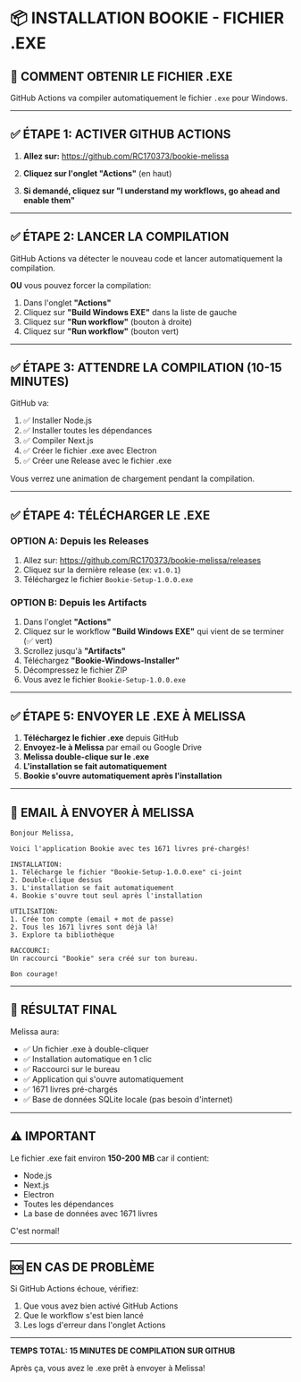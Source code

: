 # 📦 INSTALLATION BOOKIE - FICHIER .EXE

## 🎯 COMMENT OBTENIR LE FICHIER .EXE

GitHub Actions va compiler automatiquement le fichier `.exe` pour Windows.

---

## ✅ ÉTAPE 1: ACTIVER GITHUB ACTIONS

1. **Allez sur:** https://github.com/RC170373/bookie-melissa

2. **Cliquez sur l'onglet "Actions"** (en haut)

3. **Si demandé, cliquez sur "I understand my workflows, go ahead and enable them"**

---

## ✅ ÉTAPE 2: LANCER LA COMPILATION

GitHub Actions va détecter le nouveau code et lancer automatiquement la compilation.

**OU** vous pouvez forcer la compilation:

1. Dans l'onglet **"Actions"**
2. Cliquez sur **"Build Windows EXE"** dans la liste de gauche
3. Cliquez sur **"Run workflow"** (bouton à droite)
4. Cliquez sur **"Run workflow"** (bouton vert)

---

## ✅ ÉTAPE 3: ATTENDRE LA COMPILATION (10-15 MINUTES)

GitHub va:
1. ✅ Installer Node.js
2. ✅ Installer toutes les dépendances
3. ✅ Compiler Next.js
4. ✅ Créer le fichier .exe avec Electron
5. ✅ Créer une Release avec le fichier .exe

Vous verrez une animation de chargement pendant la compilation.

---

## ✅ ÉTAPE 4: TÉLÉCHARGER LE .EXE

### **OPTION A: Depuis les Releases**

1. Allez sur: https://github.com/RC170373/bookie-melissa/releases
2. Cliquez sur la dernière release (ex: `v1.0.1`)
3. Téléchargez le fichier `Bookie-Setup-1.0.0.exe`

### **OPTION B: Depuis les Artifacts**

1. Dans l'onglet **"Actions"**
2. Cliquez sur le workflow **"Build Windows EXE"** qui vient de se terminer (✅ vert)
3. Scrollez jusqu'à **"Artifacts"**
4. Téléchargez **"Bookie-Windows-Installer"**
5. Décompressez le fichier ZIP
6. Vous avez le fichier `Bookie-Setup-1.0.0.exe`

---

## ✅ ÉTAPE 5: ENVOYER LE .EXE À MELISSA

1. **Téléchargez le fichier .exe** depuis GitHub
2. **Envoyez-le à Melissa** par email ou Google Drive
3. **Melissa double-clique sur le .exe**
4. **L'installation se fait automatiquement**
5. **Bookie s'ouvre automatiquement après l'installation**

---

## 📧 EMAIL À ENVOYER À MELISSA

```
Bonjour Melissa,

Voici l'application Bookie avec tes 1671 livres pré-chargés!

INSTALLATION:
1. Télécharge le fichier "Bookie-Setup-1.0.0.exe" ci-joint
2. Double-clique dessus
3. L'installation se fait automatiquement
4. Bookie s'ouvre tout seul après l'installation

UTILISATION:
1. Crée ton compte (email + mot de passe)
2. Tous les 1671 livres sont déjà là!
3. Explore ta bibliothèque

RACCOURCI:
Un raccourci "Bookie" sera créé sur ton bureau.

Bon courage!
```

---

## 🎉 RÉSULTAT FINAL

Melissa aura:
- ✅ Un fichier .exe à double-cliquer
- ✅ Installation automatique en 1 clic
- ✅ Raccourci sur le bureau
- ✅ Application qui s'ouvre automatiquement
- ✅ 1671 livres pré-chargés
- ✅ Base de données SQLite locale (pas besoin d'internet)

---

## ⚠️ IMPORTANT

Le fichier .exe fait environ **150-200 MB** car il contient:
- Node.js
- Next.js
- Electron
- Toutes les dépendances
- La base de données avec 1671 livres

C'est normal!

---

## 🆘 EN CAS DE PROBLÈME

Si GitHub Actions échoue, vérifiez:
1. Que vous avez bien activé GitHub Actions
2. Que le workflow s'est bien lancé
3. Les logs d'erreur dans l'onglet Actions

---

**TEMPS TOTAL: 15 MINUTES DE COMPILATION SUR GITHUB**

Après ça, vous avez le .exe prêt à envoyer à Melissa!

